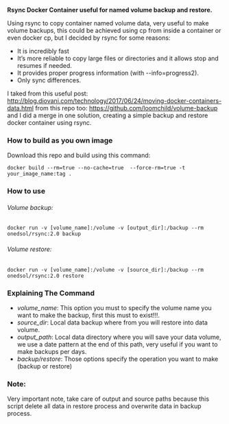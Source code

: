 **Rsync Docker Container useful for named volume backup and restore.**

Using rsync to copy container named volume data, very useful to make volume backups, this could be achieved using cp from inside a container or even docker cp, but I decided by rsync for some reasons:

* It is incredibly fast
* It’s more reliable to copy large files or directories and it allows stop and resumes if needed.
* It provides proper progress information (with --info=progress2).
* Only sync differences.

I taked from this useful post: http://blog.diovani.com/technology/2017/06/24/moving-docker-containers-data.html
from this repo too: https://github.com/loomchild/volume-backup and I did a merge in one solution, creating a simple
backup and restore docker container using rsync. 
 

### How to build as you own image
Download this repo and build using this command:

```
docker build --rm=true --no-cache=true  --force-rm=true -t your_image_name:tag .
```
### How to use

###### Volume backup:

```
docker run -v [volume_name]:/volume -v [output_dir]:/backup --rm onedsol/rsync:2.0 backup
```
###### Volume restore:

```
docker run -v [volume_name]:/volume -v [source_dir]:/backup --rm onedsol/rsync:2.0 restore
```

### Explaining The Command

* *volume_name*: This option you must to specify the volume name you want to make the backup, first this must to exist!!!.
* *source_dir*: Local data backup where from you will restore into data volume.
* *output_path*: Local data directory where you will save your data volume, 
we use a date pattern at the end of this path, very useful if you want to make backups per days.
* *backup/restore*: Those options specify the operation you want to make (backup or restore)

### Note:

Very important note, take care of output and source paths because this script delete all data in restore process and 
overwrite data in backup process.